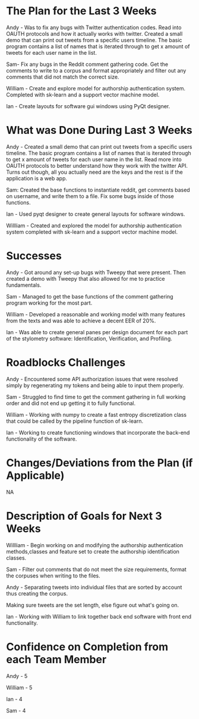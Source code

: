

# The Plan for the Last 3 Weeks

Andy - Was to fix any bugs with Twitter authentication codes. Read into OAUTH protocols and how it actually works with twitter. Created a small demo that can print out tweets from a specific users timeline. The basic program contains a list of names that is iterated through to get x amount of tweets for each user name in the list.


Sam- Fix any bugs in the Reddit comment gathering code. Get the comments to write to a corpus and format appropriately and filter out any comments that did not match the correct size.


William - Create and explore model for authorship authentication system. Completed with sk-learn and a support vector machine model. 


Ian - Create layouts for software gui windows using PyQt designer.


# What was Done During Last 3 Weeks

Andy - Created a small demo that can print out tweets from a specific users timeline. The basic program contains a list of names that is iterated through to get x amount of tweets for each user name in the list. Read more into OAUTH protocols to better understand how they work with the twitter API. Turns out though, all you actually need are the keys and the rest is if the application is a web app.


Sam: Created the base functions to instantiate reddit, get comments based on username, and write them to a file. Fix some bugs inside of those functions.


Ian - Used pyqt designer to create general layouts for software windows.


Willliam - Created and explored the model for authorship authentication system completed with sk-learn and a support vector machine model. 


# Successes

Andy - Got around any set-up bugs with Tweepy that were present. Then created a demo with Tweepy that also allowed for me to practice fundamentals.


Sam - Managed to get the base functions of the comment gathering program working for the most part.


William - Developed a reasonable and working model with many features from the texts and was able to achieve a decent EER of 20%.


Ian - Was able to create general panes per design document for each part of the stylometry software: Identification, Verification, and Profiling.


# Roadblocks Challenges

Andy - Encountered some API authorization issues that were resolved simply by regenerating my tokens and being able to input them properly.


Sam - Struggled to find time to get the comment gathering in full working order and did not end up getting it to fully functional.


William - Working with numpy to create a fast entropy discretization class that could be called by the pipeline function of sk-learn. 


Ian - Working to create functioning windows that incorporate the back-end functionality of the software. 


# Changes/Deviations from the Plan (if Applicable)

NA

# Description of Goals for Next 3 Weeks


Willliam - Begin working on and modifying the authorship authentication methods,classes and feature set to create the authorship identification classes. 


Sam - Filter out comments that do not meet the size requirements, format the corpuses when writing to the files.


Andy - Separating tweets into individual files that are sorted by account thus creating the corpus.

Making sure tweets are the set length, else figure out what's going on.


Ian - Working with William to link together back end software with front end functionality.

# Confidence on Completion from each Team Member 


Andy - 5


William - 5


Ian - 4


Sam - 4
